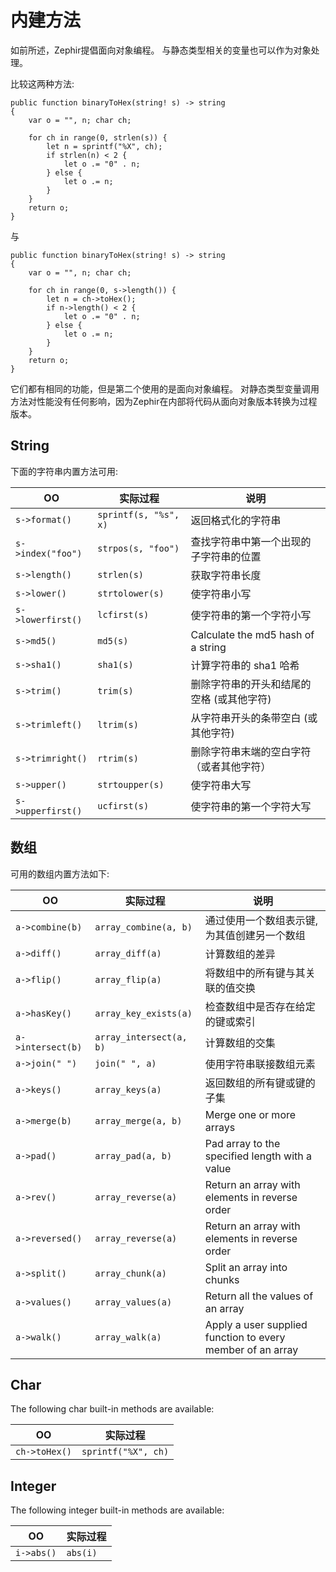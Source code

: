 # 内建方法

如前所述，Zephir提倡面向对象编程。 与静态类型相关的变量也可以作为对象处理。

比较这两种方法:

    public function binaryToHex(string! s) -> string
    {
        var o = "", n; char ch;
    
        for ch in range(0, strlen(s)) {
            let n = sprintf("%X", ch);
            if strlen(n) < 2 {
                let o .= "0" . n;
            } else {
                let o .= n;
            }
        }
        return o;
    }
    

与

    public function binaryToHex(string! s) -> string
    {
        var o = "", n; char ch;
    
        for ch in range(0, s->length()) {
            let n = ch->toHex();
            if n->length() < 2 {
                let o .= "0" . n;
            } else {
                let o .= n;
            }
        }
        return o;
    }
    

它们都有相同的功能，但是第二个使用的是面向对象编程。 对静态类型变量调用方法对性能没有任何影响，因为Zephir在内部将代码从面向对象版本转换为过程版本。

<a name='string'></a>

## String

下面的字符串内置方法可用:

| OO                   | 实际过程                  | 说明                                 |
| -------------------- | --------------------- | ---------------------------------- |
| `s->format()`     | `sprintf(s, "%s", x)` | 返回格式化的字符串                          |
| `s->index("foo")` | `strpos(s, "foo")`    | 查找字符串中第一个出现的子字符串的位置                |
| `s->length()`     | `strlen(s)`           | 获取字符串长度                            |
| `s->lower()`      | `strtolower(s)`       | 使字符串小写                             |
| `s->lowerfirst()` | `lcfirst(s)`          | 使字符串的第一个字符小写                       |
| `s->md5()`        | `md5(s)`              | Calculate the md5 hash of a string |
| `s->sha1()`       | `sha1(s)`             | 计算字符串的 sha1 哈希                     |
| `s->trim()`       | `trim(s)`             | 删除字符串的开头和结尾的空格 (或其他字符)             |
| `s->trimleft()`   | `ltrim(s)`            | 从字符串开头的条带空白 (或其他字符)                |
| `s->trimright()`  | `rtrim(s)`            | 删除字符串末端的空白字符（或者其他字符）               |
| `s->upper()`      | `strtoupper(s)`       | 使字符串大写                             |
| `s->upperfirst()` | `ucfirst(s)`          | 使字符串的第一个字符大写                       |

<a name='array'></a>

## 数组

可用的数组内置方法如下:

| OO                   | 实际过程                    | 说明                                                         |
| -------------------- | ----------------------- | ---------------------------------------------------------- |
| `a->combine(b)`   | `array_combine(a, b)`   | 通过使用一个数组表示键, 为其值创建另一个数组                                    |
| `a->diff()`       | `array_diff(a)`         | 计算数组的差异                                                    |
| `a->flip()`       | `array_flip(a)`         | 将数组中的所有键与其关联的值交换                                           |
| `a->hasKey()`     | `array_key_exists(a)`   | 检查数组中是否存在给定的键或索引                                           |
| `a->intersect(b)` | `array_intersect(a, b)` | 计算数组的交集                                                    |
| `a->join(" ")`    | `join(" ", a)`          | 使用字符串联接数组元素                                                |
| `a->keys()`       | `array_keys(a)`         | 返回数组的所有键或键的子集                                              |
| `a->merge(b)`     | `array_merge(a, b)`     | Merge one or more arrays                                   |
| `a->pad()`        | `array_pad(a, b)`       | Pad array to the specified length with a value             |
| `a->rev()`        | `array_reverse(a)`      | Return an array with elements in reverse order             |
| `a->reversed()`   | `array_reverse(a)`      | Return an array with elements in reverse order             |
| `a->split()`      | `array_chunk(a)`        | Split an array into chunks                                 |
| `a->values()`     | `array_values(a)`       | Return all the values of an array                          |
| `a->walk()`       | `array_walk(a)`         | Apply a user supplied function to every member of an array |

<a name='char'></a>

## Char

The following char built-in methods are available:

| OO               | 实际过程                |
| ---------------- | ------------------- |
| `ch->toHex()` | `sprintf("%X", ch)` |

<a name='integer'></a>

## Integer

The following integer built-in methods are available:

| OO            | 实际过程     |
| ------------- | -------- |
| `i->abs()` | `abs(i)` |
